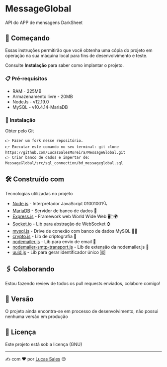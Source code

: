 # MessageGlobal

API do APP de mensagens DarkSheet

## 🚀 Começando

Essas instruções permitirão que você obtenha uma cópia do projeto em operação na sua máquina local para fins de desenvolvimento e teste.

Consulte **Instalação** para saber como implantar o projeto.

### 📋 Pré-requisitos
* RAM - 225MB
* Armazenamento livre - 20MB 
* NodeJs - v12.19.0
* MySQL - v10.4.14-MariaDB 

### 🔧 Instalação

Obter pelo Git
```
👉 Fazer um fork nesse repositório.
👉 Executar este comando no seu terminal: git clone https://github.com/LucasSalesMoreira/MessageGlobal.git
👉 Criar banco de dados e impertar de: MessageGlobal/src/sql_connection/bd_messageglobal.sql
```

## 🛠️ Construído com

Tecnologias utilizadas no projeto

* [Node.js](https://nodejs.org) - Interpretador JavaScript 01001001🔍
* [MariaDB](https://www.apachefriends.org) - Servidor de banco de dados 🎲
* [Express.js](https://expressjs.com) - Framework web World Wide Web 🖥🖱🌍
* [Socket.io](https://socket.io) - Lib para abstração de WebSocket ⌚
* [mysql.js](https://www.npmjs.com/package/mysql) - Drive de conexão com banco de dados MySQL 🚕🎲
* [crypto.js](https://www.npmjs.com/package/crypto) - Lib de criptografia 🔐
* [nodemailer.js](https://www.npmjs.com/package/nodemailer) - Lib para envio de email 📧
* [nodemailer-smtp-transport.js](https://www.npmjs.com/package/nodemailer-smtp-transport) - Lib de extensão da nodemailer.js 📧
* [uuid.js](https://www.npmjs.com/package/uuid) - Lib para gerar identificador único 🆔

## 🖇️ Colaborando
Estou fazendo review de todos os pull requests enviados, colabore comigo!
## 📌 Versão

O projeto ainda encontra-se em processo de desenvolvimento, não possui nenhuma versão em produção

## 📄 Licença

Este projeto está sob a licença (GNU)

---
✍ com ❤️ por [Lucas Sales](https://github.com/LucasSalesMoreira) 😊
